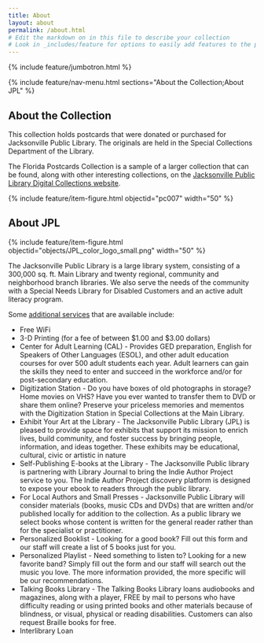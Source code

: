 ```yaml
---
title: About
layout: about
permalink: /about.html
# Edit the markdown on in this file to describe your collection
# Look in _includes/feature for options to easily add features to the page
---
```


{% include feature/jumbotron.html %}

{% include feature/nav-menu.html sections="About the Collection;About JPL" %}

## About the Collection

This collection holds postcards that were donated or purchased for Jacksonville Public Library. The originals are held in the Special Collections Department of the Library.

The Florida Postcards Collection is a sample of a larger collection that can be found, along with other interesting collections, on the [Jacksonville Public Library Digital Collections website](https://jaxpubliclibrary.contentdm.oclc.org/digital/). 

{% include feature/item-figure.html objectid="pc007" width="50" %}

## About JPL

{% include feature/item-figure.html objectid="objects/JPL_color_logo_small.png" width="50" %}

The Jacksonville Public Library is a large library system, consisting of a 300,000 sq. ft. Main Library and twenty regional, community and neighborhood branch libraries. We also serve the needs of the community with a Special Needs Library for Disabled Customers and an active adult literacy program.

Some [additional services](https://jaxpubliclibrary.org/services) that are available include:
* Free WiFi
* 3-D Printing (for a fee of between $1.00 and $3.00 dollars)
* Center for Adult Learning (CAL) - Provides GED preparation, English for Speakers of Other Languages (ESOL), and other adult education courses for over 500 adult students each year. Adult learners can gain the skills they need to enter and succeed in the workforce and/or for post-secondary education.
* Digitization Station - Do you have boxes of old photographs in storage?  Home movies on VHS?  Have you ever wanted to transfer them to DVD or share them online? Preserve your priceless memories and mementos with the Digitization Station in Special Collections at the Main Library.
* Exhibit Your Art at the Library - The Jacksonville Public Library (JPL) is pleased to provide space for exhibits that support its mission to enrich lives, build community, and foster success by bringing people, information, and ideas together. These exhibits may be educational, cultural, civic or artistic in nature
* Self-Publishing E-books at the Library - The Jacksonville Public library is partnering with Library Journal  to bring the Indie Author Project service to you.  The Indie Author Project discovery platform is designed to expose your ebook to readers through the public library. 
* For Local Authors and Small Presses - Jacksonville Public Library will consider materials (books, music CDs and DVDs) that are written and/or published locally for addition to the collection. As a public library we select books whose content is written for the general reader rather than for the specialist or practitioner.
* Personalized Booklist - Looking for a good book?  Fill out this form and our staff will create a list of 5 books just for you.
* Personalized Playlist - Need something to listen to? Looking for a new favorite band? Simply fill out the form and our staff will search out the music you love. The more information provided, the more specific will be our recommendations.
* Talking Books Library - The Talking Books Library loans audiobooks and magazines, along with a player, FREE by mail to persons who have difficulty reading or using printed books and other materials because of blindness, or visual, physical or reading disabilities. Customers can also request Braille books for free.
* Interlibrary Loan
